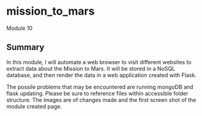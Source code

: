 # mission_to_mars
Module 10

## Summary
In this module, I will automate a web browser to visit different websites to extract data about the Mission to Mars. It will be stored in a NoSQL database, and then render the data in a web application created with Flask.

The possile problems that may be encountered are running mongoDB and flask updating.  Please be sure to reference files within accessible folder structure.  The images are of changes made and the first screen shot of the module created page.  
